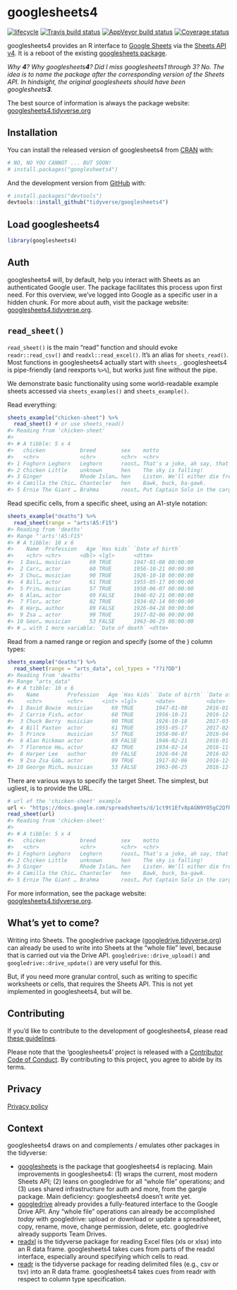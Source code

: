 
<!-- README.md is generated from README.Rmd. Please edit that file -->

# googlesheets4

[![lifecycle](https://img.shields.io/badge/lifecycle-experimental-orange.svg)](https://www.tidyverse.org/lifecycle/#experimental)
[![Travis build
status](https://travis-ci.org/tidyverse/googlesheets4.svg?branch=master)](https://travis-ci.org/tidyverse/googlesheets4)
[![AppVeyor build
status](https://ci.appveyor.com/api/projects/status/github/tidyverse/googlesheets4?branch=master&svg=true)](https://ci.appveyor.com/project/tidyverse/googlesheets4)
[![Coverage
status](https://codecov.io/gh/tidyverse/googlesheets4/branch/master/graph/badge.svg)](https://codecov.io/github/tidyverse/googlesheets4?branch=master)

googlesheets4 provides an R interface to [Google
Sheets](https://spreadsheets.google.com/) via the [Sheets API
v4](https://developers.google.com/sheets/api/). It is a reboot of the
existing [googlesheets
package](https://cran.r-project.org/package=googlesheets).

*Why **4**? Why googlesheets**4**? Did I miss googlesheets1 through 3?
No. The idea is to name the package after the corresponding version of
the Sheets API. In hindsight, the original googlesheets should have been
googlesheets**3**.*

The best source of information is always the package website:
[googlesheets4.tidyverse.org](https://googlesheets4.tidyverse.org)

## Installation

You can install the released version of googlesheets4 from
[CRAN](https://CRAN.R-project.org) with:

``` r
# NO, NO YOU CANNOT ... BUT SOON!
# install.packages("googlesheets4")
```

And the development version from [GitHub](https://github.com/) with:

``` r
# install.packages("devtools")
devtools::install_github("tidyverse/googlesheets4")
```

## Load googlesheets4

``` r
library(googlesheets4)
```

## Auth

googlesheets4 will, by default, help you interact with Sheets as an
authenticated Google user. The package facilitates this process upon
first need. For this overview, we’ve logged into Google as a specific
user in a hidden chunk. For more about auth, visit the package website:
[googlesheets4.tidyverse.org](https://googlesheets4.tidyverse.org).

## `read_sheet()`

`read_sheet()` is the main “read” function and should evoke
`readr::read_csv()` and `readxl::read_excel()`. It’s an alias for
`sheets_read()`. Most functions in googlesheets4 actually start with
`sheets_`. googlesheets4 is pipe-friendly (and reexports `%>%`), but
works just fine without the pipe.

We demonstrate basic functionality using some world-readable example
sheets accessed via `sheets_examples()` and `sheets_example()`.

Read everything:

``` r
sheets_example("chicken-sheet") %>% 
  read_sheet() # or use sheets_read()
#> Reading from 'chicken-sheet'
#> 
#> # A tibble: 5 x 4
#>   chicken           breed        sex    motto                              
#>   <chr>             <chr>        <chr>  <chr>                              
#> 1 Foghorn Leghorn   Leghorn      roost… That's a joke, ah say, that's a jo…
#> 2 Chicken Little    unknown      hen    The sky is falling!                
#> 3 Ginger            Rhode Islan… hen    Listen. We'll either die free chic…
#> 4 Camilla the Chic… Chantecler   hen    Bawk, buck, ba-gawk.               
#> 5 Ernie The Giant … Brahma       roost… Put Captain Solo in the cargo hold.
```

Read specific cells, from a specific sheet, using an A1-style notation:

``` r
sheets_example("deaths") %>% 
  read_sheet(range = "arts!A5:F15")
#> Reading from 'deaths'
#> Range "'arts'!A5:F15"
#> # A tibble: 10 x 6
#>    Name  Profession   Age `Has kids` `Date of birth`    
#>    <chr> <chr>      <dbl> <lgl>      <dttm>             
#>  1 Davi… musician      69 TRUE       1947-01-08 00:00:00
#>  2 Carr… actor         60 TRUE       1956-10-21 00:00:00
#>  3 Chuc… musician      90 TRUE       1926-10-18 00:00:00
#>  4 Bill… actor         61 TRUE       1955-05-17 00:00:00
#>  5 Prin… musician      57 TRUE       1958-06-07 00:00:00
#>  6 Alan… actor         69 FALSE      1946-02-21 00:00:00
#>  7 Flor… actor         82 TRUE       1934-02-14 00:00:00
#>  8 Harp… author        89 FALSE      1926-04-28 00:00:00
#>  9 Zsa … actor         99 TRUE       1917-02-06 00:00:00
#> 10 Geor… musician      53 FALSE      1963-06-25 00:00:00
#> # … with 1 more variable: `Date of death` <dttm>
```

Read from a named range or region and specify (some of the ) column
types:

``` r
sheets_example("deaths") %>% 
  read_sheet(range = "arts_data", col_types = "??i?DD")
#> Reading from 'deaths'
#> Range "arts_data"
#> # A tibble: 10 x 6
#>    Name         Profession   Age `Has kids` `Date of birth` `Date of death`
#>    <chr>        <chr>      <int> <lgl>      <date>          <date>         
#>  1 David Bowie  musician      69 TRUE       1947-01-08      2016-01-10     
#>  2 Carrie Fish… actor         60 TRUE       1956-10-21      2016-12-27     
#>  3 Chuck Berry  musician      90 TRUE       1926-10-18      2017-03-18     
#>  4 Bill Paxton  actor         61 TRUE       1955-05-17      2017-02-25     
#>  5 Prince       musician      57 TRUE       1958-06-07      2016-04-21     
#>  6 Alan Rickman actor         69 FALSE      1946-02-21      2016-01-14     
#>  7 Florence He… actor         82 TRUE       1934-02-14      2016-11-24     
#>  8 Harper Lee   author        89 FALSE      1926-04-28      2016-02-19     
#>  9 Zsa Zsa Gáb… actor         99 TRUE       1917-02-06      2016-12-18     
#> 10 George Mich… musician      53 FALSE      1963-06-25      2016-12-25
```

There are various ways to specify the target Sheet. The simplest, but
ugliest, is to provide the URL.

``` r
# url of the 'chicken-sheet' example
url <- "https://docs.google.com/spreadsheets/d/1ct9t1Efv8pAGN9YO5gC2QfRq2wT4XjNoTMXpVeUghJU"
read_sheet(url)
#> Reading from 'chicken-sheet'
#> 
#> # A tibble: 5 x 4
#>   chicken           breed        sex    motto                              
#>   <chr>             <chr>        <chr>  <chr>                              
#> 1 Foghorn Leghorn   Leghorn      roost… That's a joke, ah say, that's a jo…
#> 2 Chicken Little    unknown      hen    The sky is falling!                
#> 3 Ginger            Rhode Islan… hen    Listen. We'll either die free chic…
#> 4 Camilla the Chic… Chantecler   hen    Bawk, buck, ba-gawk.               
#> 5 Ernie The Giant … Brahma       roost… Put Captain Solo in the cargo hold.
```

For more information, see the package website:
[googlesheets4.tidyverse.org](https://googlesheets4.tidyverse.org).

## What’s yet to come?

Writing into Sheets. The googledrive package
([googledrive.tidyverse.org](https://googledrive.tidyverse.org)) can
already be used to write into Sheets at the “whole file” level, because
that is carried out via the Drive API. `googledrive::drive_upload()` and
`googledrive::drive_update()` are very useful for this.

But, if you need more granular control, such as writing to specific
worksheets or cells, that requires the Sheets API. This is not yet
implemented in googlesheets4, but will be.

## Contributing

If you’d like to contribute to the development of googlesheets4, please
read [these
guidelines](https://googlesheets4.tidyverse.org/CONTRIBUTING.html).

Please note that the ‘googlesheets4’ project is released with a
[Contributor Code of
Conduct](https://googlesheets4.tidyverse.org/CODE_OF_CONDUCT.html). By
contributing to this project, you agree to abide by its terms.

## Privacy

[Privacy policy](https://www.tidyverse.org/google_privacy_policy)

## Context

googlesheets4 draws on and complements / emulates other packages in the
tidyverse:

  - [googlesheets](https://cran.r-project.org/package=googlesheets) is
    the package that googlesheets4 is replacing. Main improvements in
    googlesheets4: (1) wraps the current, most modern Sheets API; (2)
    leans on googledrive for all “whole file” operations; and (3) uses
    shared infrastructure for auth and more, from the gargle package.
    Main deficiency: googlesheets4 doesn’t *write* yet.
  - [googledrive](http://googledrive.tidyverse.org) already provides a
    fully-featured interface to the Google Drive API. Any “whole file”
    operations can already be accomplished *today* with googledrive:
    upload or download or update a spreadsheet, copy, rename, move,
    change permission, delete, etc. googledrive already supports Team
    Drives.
  - [readxl](http://readxl.tidyverse.org) is the tidyverse package for
    reading Excel files (xls or xlsx) into an R data frame.
    googlesheets4 takes cues from parts of the readxl interface,
    especially around specifying which cells to read.
  - [readr](http://readr.tidyverse.org) is the tidyverse package for
    reading delimited files (e.g., csv or tsv) into an R data frame.
    googlesheets4 takes cues from readr with respect to column type
    specification.

